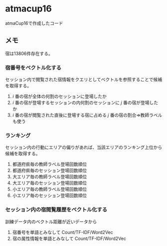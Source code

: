 # atmacup16
atmaCup16で作成したコード

## メモ
宿は13806件存在する。

### 宿番号をベクトル化する
セッション内で閲覧された宿情報をクエリとしてベクトルを参照することで候補を取得する。

1. $i$ 番の宿が全体の何割のセッションに登場したか
1. $i$ 番の宿が登場するセッションの内何割のセッションに $j$ 番の宿が登場したか
1. $i$ 番の宿が閲覧された直後に登場する宿に占める $j$ 番の宿の割合⇒教師ラベルも使う

### ランキング
セッション内の行動にエリアの偏りがあれば、当該エリアのランキング上位から候補を取得する。

1. 都道府県毎の教師ラベル登場回数順位
1. 都道府県毎のセッション登場回数順位
1. 大エリア毎の教師ラベル登場回数順位
1. 大エリア毎のセッション登場回数順位
1. 小エリア毎の教師ラベル登場回数順位
1. 小エリア毎のセッション登場回数順位

### セッション内の宿閲覧履歴をベクトル化する
訓練データ内のベクトル距離が近いデータから

1. 宿番号を単語とみなして Count/TF-IDF/Word2Vec
1. 宿の属性情報を単語とみなして Count/TF-IDF/Word2Vec